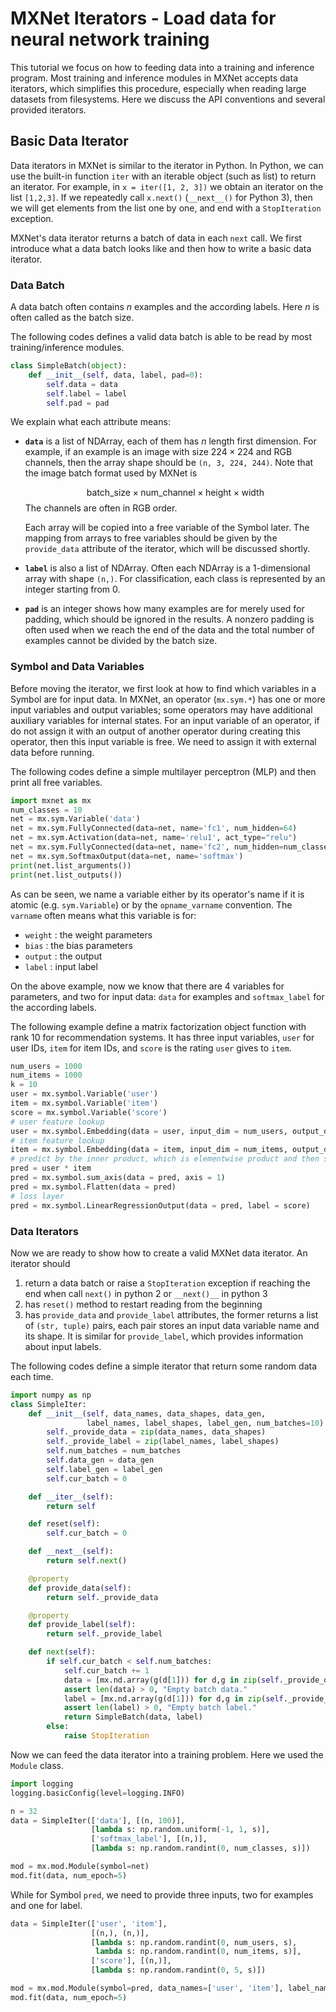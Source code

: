 # MXNet Iterators - Load data for neural network training

This tutorial we focus on how to feeding data into a training and inference
program. Most training and inference modules in MXNet accepts data iterators,
which simplifies this procedure, especially when reading large datasets from
filesystems. Here we discuss the API conventions and several provided iterators.

## Basic Data Iterator

Data iterators in MXNet is similar to the iterator in Python. In Python, we can
use the built-in function `iter` with an iterable object (such as list) to
return an iterator. For example, in `x = iter([1, 2, 3])` we obtain an iterator
on the list `[1,2,3]`. If we repeatedly call `x.next()` (`__next__()` for Python
3), then we will get elements from the list one by one, and end with a
`StopIteration` exception.

MXNet's data iterator returns a batch of data in each `next` call. We first
introduce what a data batch looks like and then how to write a basic data
iterator.

### Data Batch

A data batch often contains *n* examples and the according labels. Here *n* is
often called as the batch size.

The following codes defines a valid data batch is able to be read by most
training/inference modules.

```python
class SimpleBatch(object):
    def __init__(self, data, label, pad=0):
        self.data = data
        self.label = label
        self.pad = pad
```

We explain what each attribute means:

- **`data`** is a list of NDArray, each of them has $n$ length first
  dimension. For example, if an example is an image with size $224 \times 224$
  and RGB channels, then the array shape should be `(n, 3, 224, 244)`.  Note
  that the image batch format used by MXNet is

  $$\textrm{batch_size} \times \textrm{num_channel} \times \textrm{height} \times
  \textrm{width}$$ The channels are often in RGB order.

  Each array will be copied into a free variable of the Symbol later. The
  mapping from arrays to free variables should be given by the `provide_data`
  attribute of the iterator, which will be discussed shortly.

- **`label`** is also a list of NDArray. Often each NDArray is a 1-dimensional
  array with shape `(n,)`. For classification, each class is represented by an
  integer starting from 0.

- **`pad`** is an integer shows how many examples are for merely used for
  padding, which should be ignored in the results. A nonzero padding is often
  used when we reach the end of the data and the total number of examples cannot
  be divided by the batch size.

### Symbol and Data Variables

Before moving the iterator, we first look at how to find which variables in a
Symbol are for input data. In MXNet, an operator (`mx.sym.*`) has one or more
input variables and output variables; some operators may have additional
auxiliary variables for internal states. For an input variable of an operator,
if do not assign it with an output of another operator during creating this
operator, then this input variable is free. We need to assign it with external
data before running.

The following codes define a simple multilayer perceptron (MLP) and then print
all free variables.


```python
import mxnet as mx
num_classes = 10
net = mx.sym.Variable('data')
net = mx.sym.FullyConnected(data=net, name='fc1', num_hidden=64)
net = mx.sym.Activation(data=net, name='relu1', act_type="relu")
net = mx.sym.FullyConnected(data=net, name='fc2', num_hidden=num_classes)
net = mx.sym.SoftmaxOutput(data=net, name='softmax')
print(net.list_arguments())
print(net.list_outputs())
```

As can be seen, we name a variable either by its operator's name if it is atomic
(e.g. `sym.Variable`) or by the `opname_varname` convention. The `varname` often
means what this variable is for:
- `weight` : the weight parameters
- `bias` : the bias parameters
- `output` : the output
- `label` : input label

On the above example, now we know that there are 4 variables for parameters, and
two for input data: `data` for examples and `softmax_label` for the according
labels.

The following example define a matrix factorization object function with rank 10
for recommendation systems. It has three input variables, `user` for user IDs,
`item` for item IDs, and `score` is the rating `user` gives to `item`.


```python
num_users = 1000
num_items = 1000
k = 10
user = mx.symbol.Variable('user')
item = mx.symbol.Variable('item')
score = mx.symbol.Variable('score')
# user feature lookup
user = mx.symbol.Embedding(data = user, input_dim = num_users, output_dim = k)
# item feature lookup
item = mx.symbol.Embedding(data = item, input_dim = num_items, output_dim = k)
# predict by the inner product, which is elementwise product and then sum
pred = user * item
pred = mx.symbol.sum_axis(data = pred, axis = 1)
pred = mx.symbol.Flatten(data = pred)
# loss layer
pred = mx.symbol.LinearRegressionOutput(data = pred, label = score)
```

### Data Iterators

Now we are ready to show how to create a valid MXNet data iterator. An iterator
should
1. return a data batch or raise a `StopIteration` exception if reaching the end
   when call `next()` in python 2 or `__next()__` in python 3
2. has `reset()` method to restart reading from the beginning
3. has `provide_data` and `provide_label` attributes, the former returns a list
   of `(str, tuple)` pairs, each pair stores an input data variable name and its
   shape. It is similar for `provide_label`, which provides information about
   input labels.

The following codes define a simple iterator that return some random data each
time.


```python
import numpy as np
class SimpleIter:
    def __init__(self, data_names, data_shapes, data_gen,
                 label_names, label_shapes, label_gen, num_batches=10):
        self._provide_data = zip(data_names, data_shapes)
        self._provide_label = zip(label_names, label_shapes)
        self.num_batches = num_batches
        self.data_gen = data_gen
        self.label_gen = label_gen
        self.cur_batch = 0

    def __iter__(self):
        return self

    def reset(self):
        self.cur_batch = 0

    def __next__(self):
        return self.next()

    @property
    def provide_data(self):
        return self._provide_data

    @property
    def provide_label(self):
        return self._provide_label

    def next(self):
        if self.cur_batch < self.num_batches:
            self.cur_batch += 1
            data = [mx.nd.array(g(d[1])) for d,g in zip(self._provide_data, self.data_gen)]
            assert len(data) > 0, "Empty batch data."
            label = [mx.nd.array(g(d[1])) for d,g in zip(self._provide_label, self.label_gen)]
            assert len(label) > 0, "Empty batch label."
            return SimpleBatch(data, label)
        else:
            raise StopIteration
```

Now we can feed the data iterator into a training problem. Here we used the
`Module` class.


```python
import logging
logging.basicConfig(level=logging.INFO)

n = 32
data = SimpleIter(['data'], [(n, 100)],
                  [lambda s: np.random.uniform(-1, 1, s)],
                  ['softmax_label'], [(n,)],
                  [lambda s: np.random.randint(0, num_classes, s)])

mod = mx.mod.Module(symbol=net)
mod.fit(data, num_epoch=5)
```

While for Symbol `pred`, we need to provide three inputs, two for examples and
one for label.


```python
data = SimpleIter(['user', 'item'],
                  [(n,), (n,)],
                  [lambda s: np.random.randint(0, num_users, s),
                   lambda s: np.random.randint(0, num_items, s)],
                  ['score'], [(n,)],
                  [lambda s: np.random.randint(0, 5, s)])

mod = mx.mod.Module(symbol=pred, data_names=['user', 'item'], label_names=['score'])
mod.fit(data, num_epoch=5)
```

<!-- INSERT SOURCE DOWNLOAD BUTTONS -->
